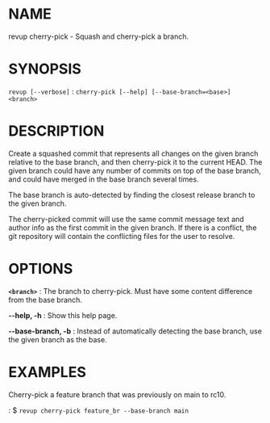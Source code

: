 # NAME

revup cherry-pick - Squash and cherry-pick a branch.

# SYNOPSIS

`revup [--verbose]`
: `cherry-pick [--help] [--base-branch=<base>] <branch>`

# DESCRIPTION

Create a squashed commit that represents all changes on the given
branch relative to the base branch, and then cherry-pick it to the
current HEAD. The given branch could have any number of commits on
top of the base branch, and could have merged in the base branch
several times.

The base branch is auto-detected by finding the closest release
branch to the given branch.

The cherry-picked commit will use the same commit message text and
author info as the first commit in the given branch. If there is a
conflict, the git repository will contain the conflicting files
for the user to resolve.

# OPTIONS

**`<branch>`**
: The branch to cherry-pick. Must have some content difference from
the base branch.

**--help, -h**
: Show this help page.

**--base-branch, -b**
: Instead of automatically detecting the base branch, use the given
branch as the base.

# EXAMPLES

Cherry-pick a feature branch that was previously on main to rc10.

: $ `revup cherry-pick feature_br --base-branch main`

